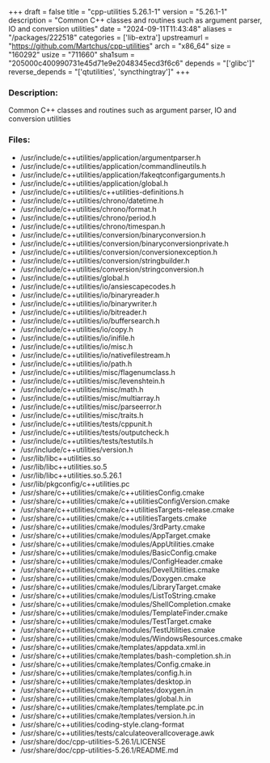+++
draft = false
title = "cpp-utilities 5.26.1-1"
version = "5.26.1-1"
description = "Common C++ classes and routines such as argument parser, IO and conversion utilities"
date = "2024-09-11T11:43:48"
aliases = "/packages/222518"
categories = ['lib-extra']
upstreamurl = "https://github.com/Martchus/cpp-utilities"
arch = "x86_64"
size = "160292"
usize = "711660"
sha1sum = "205000c400990731e45d71e9e2048345ecd3f6c6"
depends = "['glibc']"
reverse_depends = "['qtutilities', 'syncthingtray']"
+++
### Description: 
Common C++ classes and routines such as argument parser, IO and conversion utilities

### Files: 
* /usr/include/c++utilities/application/argumentparser.h
* /usr/include/c++utilities/application/commandlineutils.h
* /usr/include/c++utilities/application/fakeqtconfigarguments.h
* /usr/include/c++utilities/application/global.h
* /usr/include/c++utilities/c++utilities-definitions.h
* /usr/include/c++utilities/chrono/datetime.h
* /usr/include/c++utilities/chrono/format.h
* /usr/include/c++utilities/chrono/period.h
* /usr/include/c++utilities/chrono/timespan.h
* /usr/include/c++utilities/conversion/binaryconversion.h
* /usr/include/c++utilities/conversion/binaryconversionprivate.h
* /usr/include/c++utilities/conversion/conversionexception.h
* /usr/include/c++utilities/conversion/stringbuilder.h
* /usr/include/c++utilities/conversion/stringconversion.h
* /usr/include/c++utilities/global.h
* /usr/include/c++utilities/io/ansiescapecodes.h
* /usr/include/c++utilities/io/binaryreader.h
* /usr/include/c++utilities/io/binarywriter.h
* /usr/include/c++utilities/io/bitreader.h
* /usr/include/c++utilities/io/buffersearch.h
* /usr/include/c++utilities/io/copy.h
* /usr/include/c++utilities/io/inifile.h
* /usr/include/c++utilities/io/misc.h
* /usr/include/c++utilities/io/nativefilestream.h
* /usr/include/c++utilities/io/path.h
* /usr/include/c++utilities/misc/flagenumclass.h
* /usr/include/c++utilities/misc/levenshtein.h
* /usr/include/c++utilities/misc/math.h
* /usr/include/c++utilities/misc/multiarray.h
* /usr/include/c++utilities/misc/parseerror.h
* /usr/include/c++utilities/misc/traits.h
* /usr/include/c++utilities/tests/cppunit.h
* /usr/include/c++utilities/tests/outputcheck.h
* /usr/include/c++utilities/tests/testutils.h
* /usr/include/c++utilities/version.h
* /usr/lib/libc++utilities.so
* /usr/lib/libc++utilities.so.5
* /usr/lib/libc++utilities.so.5.26.1
* /usr/lib/pkgconfig/c++utilities.pc
* /usr/share/c++utilities/cmake/c++utilitiesConfig.cmake
* /usr/share/c++utilities/cmake/c++utilitiesConfigVersion.cmake
* /usr/share/c++utilities/cmake/c++utilitiesTargets-release.cmake
* /usr/share/c++utilities/cmake/c++utilitiesTargets.cmake
* /usr/share/c++utilities/cmake/modules/3rdParty.cmake
* /usr/share/c++utilities/cmake/modules/AppTarget.cmake
* /usr/share/c++utilities/cmake/modules/AppUtilities.cmake
* /usr/share/c++utilities/cmake/modules/BasicConfig.cmake
* /usr/share/c++utilities/cmake/modules/ConfigHeader.cmake
* /usr/share/c++utilities/cmake/modules/DevelUtilities.cmake
* /usr/share/c++utilities/cmake/modules/Doxygen.cmake
* /usr/share/c++utilities/cmake/modules/LibraryTarget.cmake
* /usr/share/c++utilities/cmake/modules/ListToString.cmake
* /usr/share/c++utilities/cmake/modules/ShellCompletion.cmake
* /usr/share/c++utilities/cmake/modules/TemplateFinder.cmake
* /usr/share/c++utilities/cmake/modules/TestTarget.cmake
* /usr/share/c++utilities/cmake/modules/TestUtilities.cmake
* /usr/share/c++utilities/cmake/modules/WindowsResources.cmake
* /usr/share/c++utilities/cmake/templates/appdata.xml.in
* /usr/share/c++utilities/cmake/templates/bash-completion.sh.in
* /usr/share/c++utilities/cmake/templates/Config.cmake.in
* /usr/share/c++utilities/cmake/templates/config.h.in
* /usr/share/c++utilities/cmake/templates/desktop.in
* /usr/share/c++utilities/cmake/templates/doxygen.in
* /usr/share/c++utilities/cmake/templates/global.h.in
* /usr/share/c++utilities/cmake/templates/template.pc.in
* /usr/share/c++utilities/cmake/templates/version.h.in
* /usr/share/c++utilities/coding-style.clang-format
* /usr/share/c++utilities/tests/calculateoverallcoverage.awk
* /usr/share/doc/cpp-utilities-5.26.1/LICENSE
* /usr/share/doc/cpp-utilities-5.26.1/README.md
